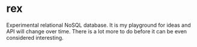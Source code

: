 # rex

Experimental relational NoSQL database. It is my playground for ideas and API will change over time. There is a lot more to do before it can be even considered interesting.
